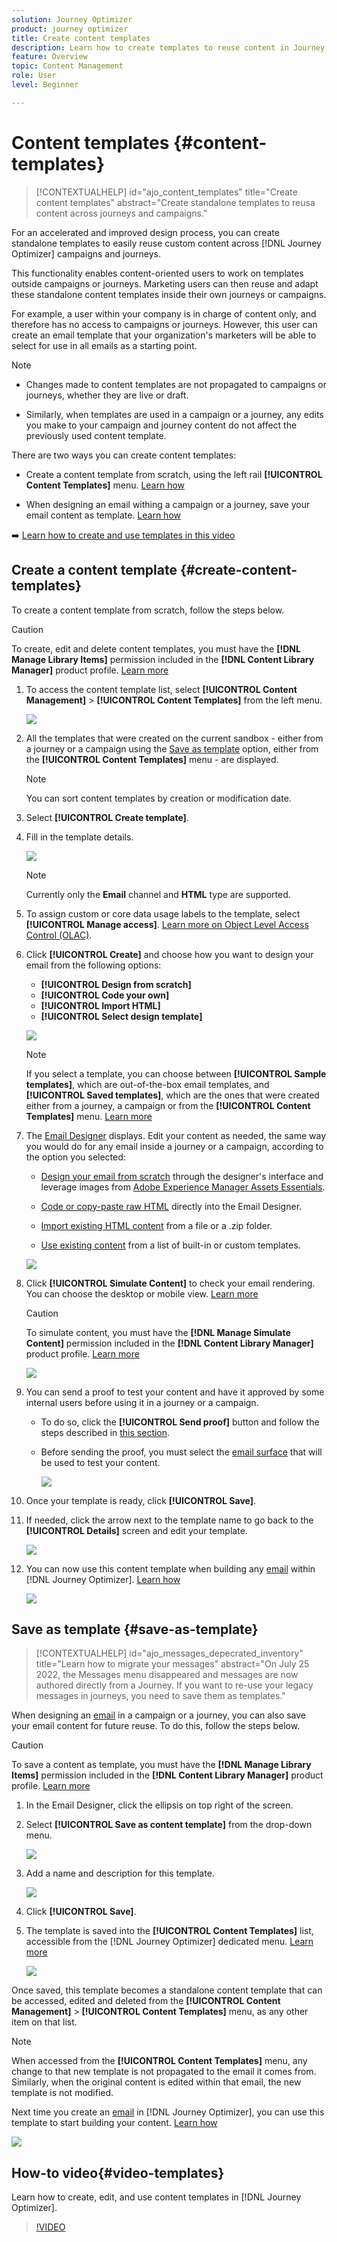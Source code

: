 ```yaml
---
solution: Journey Optimizer
product: journey optimizer
title: Create content templates
description: Learn how to create templates to reuse content in Journey Optimizer campaigns and journeys
feature: Overview
topic: Content Management
role: User
level: Beginner

---
```

# Content templates {#content-templates}

>[!CONTEXTUALHELP]
>id="ajo_content_templates"
>title="Create content templates"
>abstract="Create standalone templates to reusa content across journeys and campaigns."

For an accelerated and improved design process, you can create standalone templates to easily reuse custom content across [!DNL Journey Optimizer] campaigns and journeys.

This functionality enables content-oriented users to work on templates outside campaigns or journeys. Marketing users can then reuse and adapt these standalone content templates inside their own journeys or campaigns.

For example, a user within your company is in charge of content only, and therefore has no access to campaigns or journeys. However, this user can create an email template that your organization's marketers will be able to select for use in all emails as a starting point.

>[!NOTE]
>
>* Changes made to content templates are not propagated to campaigns or journeys, whether they are live or draft.
>
>* Similarly, when templates are used in a campaign or a journey, any edits you make to your campaign and journey content do not affect the previously used content template.

There are two ways you can create content templates:

* Create a content template from scratch, using the left rail **[!UICONTROL Content Templates]** menu. [Learn how](#create-content-templates)

* When designing an email withing a campaign or a journey, save your email content as template. [Learn how](#save-as-template)

➡️ [Learn how to create and use templates in this video](#video-templates)

## Create a content template {#create-content-templates}

To create a content template from scratch, follow the steps below.

>[!CAUTION]
>
>To create, edit and delete content templates, you must have the **[!DNL Manage Library Items]** permission included in the **[!DNL Content Library Manager]** product profile. [Learn more](../administration/ootb-product-profiles.md#content-library-manager)

1. To access the content template list, select **[!UICONTROL Content Management]** > **[!UICONTROL Content Templates]** from the left menu.

    ![](assets/content-template-list.png)

1. All the templates that were created on the current sandbox - either from a journey or a campaign using the [Save as template](#save-as-template) option, either from the **[!UICONTROL Content Templates]** menu - are displayed.

    >[!NOTE]
    >
    >You can sort content templates by creation or modification date.

1. Select **[!UICONTROL Create template]**.

1. Fill in the template details.

    ![](assets/content-template-details.png)

    >[!NOTE]
    >
    >Currently only the **Email** channel and **HTML** type are supported.

1. To assign custom or core data usage labels to the template, select **[!UICONTROL Manage access]**. [Learn more on Object Level Access Control (OLAC)](../administration/object-based-access.md).

1. Click **[!UICONTROL Create]** and choose how you want to design your email from the following options:

    * **[!UICONTROL Design from scratch]**
    * **[!UICONTROL Code your own]**
    * **[!UICONTROL Import HTML]**
    * **[!UICONTROL Select design template]**

    ![](assets/content-template-design.png)

    >[!NOTE]
    >
    >If you select a template, you can choose between **[!UICONTROL Sample templates]**, which are out-of-the-box email templates, and **[!UICONTROL Saved templates]**, which are the ones that were created either from a journey, a campaign or from the **[!UICONTROL Content Templates]** menu. [Learn more](email-templates.md#save-as-template)

1. The [Email Designer](get-started-email-design.md) displays. Edit your content as needed, the same way you would do for any email inside a journey or a campaign, according to the option you selected:

    * [Design your email from scratch](content-from-scratch.md) through the designer's interface and leverage images from [Adobe Experience Manager Assets Essentials](assets-essentials.md).

    * [Code or copy-paste raw HTML](code-content.md) directly into the Email Designer.

    * [Import existing HTML content](existing-content.md) from a file or a .zip folder.

    * [Use existing content](email-templates.md) from a list of built-in or custom templates.

    ![](assets/content-template-designer.png)

1. Click **[!UICONTROL Simulate Content]** to check your email rendering. You can choose the desktop or mobile view. [Learn more](preview.md)

    >[!CAUTION]
    >
    >To simulate content, you must have the **[!DNL Manage Simulate Content]** permission included in the **[!DNL Content Library Manager]** product profile. [Learn more](../administration/ootb-product-profiles.md#content-library-manager)

    ![](assets/content-template-stimulate.png)

1. You can send a proof to test your content and have it approved by some internal users before using it in a journey or a campaign.

    * To do so, click the **[!UICONTROL Send proof]** button and follow the steps described in [this section](preview.md#send-proofs).
    
    * Before sending the proof, you must select the [email surface](../configuration/channel-surfaces.md) that will be used to test your content.

        ![](assets/content-template-stimulate-proof-surface.png)

1. Once your template is ready, click **[!UICONTROL Save]**.

1. If needed, click the arrow next to the template name to go back to the **[!UICONTROL Details]** screen and edit your template.

    ![](assets/content-template-designer-back.png)

1. You can now use this content template when building any [email](get-started-email-design.md) within [!DNL Journey Optimizer]. [Learn how](email-templates.md#use-saved-template)

    ![](assets/email_designer-saved-templates.png)

## Save as template {#save-as-template}

>[!CONTEXTUALHELP]
>id="ajo_messages_depecrated_inventory"
>title="Learn how to migrate your messages"
>abstract="On July 25 2022, the Messages menu disappeared and messages are now authored directly from a Journey. If you want to re-use your legacy messages in journeys, you need to save them as templates."

When designing an [email](get-started-email-design.md) in a campaign or a journey, you can also save your email content for future reuse. To do this, follow the steps below.

>[!CAUTION]
>
>To save a content as template, you must have the **[!DNL Manage Library Items]** permission included in the **[!DNL Content Library Manager]** product profile. [Learn more](../administration/ootb-product-profiles.md#content-library-manager)

1. In the Email Designer, click the ellipsis on top right of the screen.

1. Select **[!UICONTROL Save as content template]** from the drop-down menu.

    ![](assets/email_designer-save-template.png)

1. Add a name and description for this template.

    ![](assets/email_designer-template-name.png)

1. Click **[!UICONTROL Save]**.

1. The template is saved into the **[!UICONTROL Content Templates]** list, accessible from the [!DNL Journey Optimizer] dedicated menu. [Learn more](content-templates.md)

    ![](assets/content-template-list.png)

Once saved, this template becomes a standalone content template that can be accessed, edited and deleted from the **[!UICONTROL Content Management]** > **[!UICONTROL Content Templates]** menu, as any other item on that list.

>[!NOTE]
>
>When accessed from the **[!UICONTROL Content Templates]** menu, any change to that new template is not propagated to the email it comes from. Similarly, when the original content is edited within that email, the new template is not modified.

Next time you create an [email](get-started-email-design.md) in [!DNL Journey Optimizer], you can use this template to start building your content. [Learn how](email-templates.md#use-saved-template)

![](assets/email_designer-saved-template.png)

## How-to video{#video-templates}

Learn how to create, edit, and use content templates in [!DNL Journey Optimizer].

>[!VIDEO](https://video.tv.adobe.com/v/3413743/?quality=12)